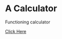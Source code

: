 <h1>A Calculator</h1>
<p>Functioning calculator</p>
<a href="https://skinnygoatz.github.io/calculator/" target="_blank">Click Here</a>

